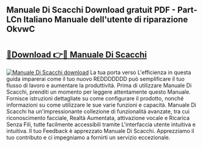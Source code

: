 ## Manuale Di Scacchi Download gratuit PDF - Part-LCn Italiano Manuale dell'utente di riparazione OkvwC

# <h2><a href="http://df9fi4.blite.top/?on=Manuale+Di+Scacchi">🔗Download 👉🔴 Manuale Di Scacchi</a></h2>

[![Manuale Di Scacchi download](https://i.imgur.com/lujVjoI.png)](http://df9fi4.blite.top/?on=Manuale+Di+Scacchi)
La tua porta verso L'efficienza in questa guida imparerai come il tuo nuovo REDDDDDDD può semplificare il tuo flusso di lavoro e aumentare la produttività. Prima di utilizzare Manuale Di Scacchi, prenditi un momento per leggere attentamente questo Manuale. Fornisce istruzioni dettagliate su come configurare il prodotto, nonché informazioni su come utilizzare le sue varie funzioni e capacità. Manuale Di Scacchi ha un'impressionante collezione di funzionalità avanzate, tra cui riconoscimento facciale, Realtà Aumentata, attivazione vocale e Ricarica Senza Fili, tutte facilmente accessibili tramite L'interfaccia utente intuitiva e intuitiva. Il tuo Feedback è apprezzato Manuale Di Scacchi. Apprezziamo il tuo contributo e ci impegniamo a fornirti un servizio eccezionale.
